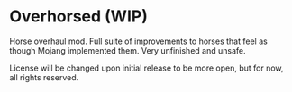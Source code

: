 # Overhorsed (WIP)

Horse overhaul mod. Full suite of improvements to horses that feel as though Mojang implemented them. Very unfinished and unsafe.

License will be changed upon initial release to be more open, but for now, all rights reserved.
